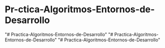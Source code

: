 # Pr-ctica-Algoritmos-Entornos-de-Desarrollo
"# Practica-Algoritmos-Entornos-de-Desarrollo" 
"# Practica-Algoritmos-Entornos-de-Desarrollo" 
"# Practica-Algoritmos-Entornos-de-Desarrollo" 
